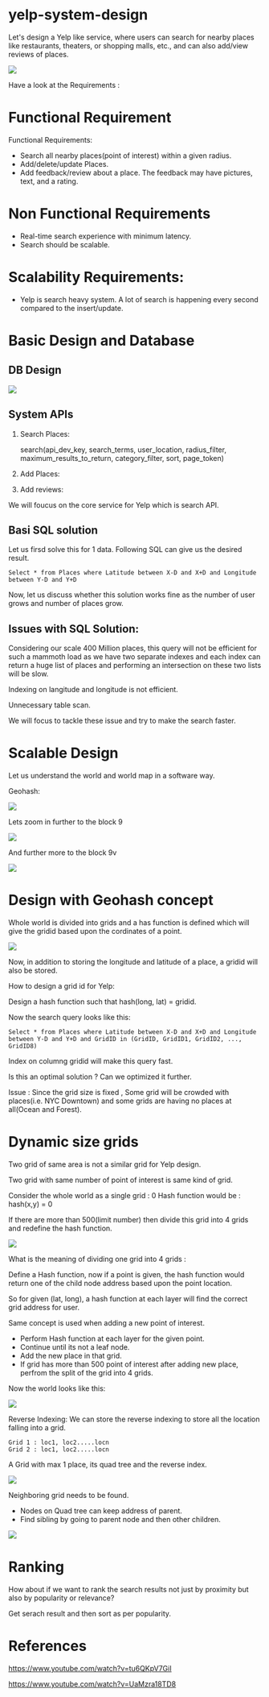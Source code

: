 # yelp-system-design
Let's design a Yelp like service, where users can search for nearby places like restaurants, theaters, or shopping malls, etc., and can also add/view reviews of places.

![](assets/1.png)

Have a look at the Requirements :
# Functional Requirement

Functional Requirements:

- Search all nearby places(point of interest) within a given radius.
- Add/delete/update Places.
- Add feedback/review about a place. The feedback may have pictures, text, and a rating.


# Non Functional Requirements
- Real-time search experience with minimum latency.
- Search should be scalable.

# Scalability Requirements:
- Yelp is search heavy system. A lot of search is happening every second compared to the insert/update.


# Basic Design and Database

## DB Design

![](assets/db1.jpeg)


## System APIs

1. Search Places:

    search(api_dev_key, search_terms, user_location, radius_filter, maximum_results_to_return, 
    category_filter, sort, page_token)

2. Add Places:

3. Add reviews:

We will foucus on the core service for Yelp which is search API.

## Basi SQL solution 

Let us firsd solve this for 1 data. Following SQL can give us the desired result.

    Select * from Places where Latitude between X-D and X+D and Longitude between Y-D and Y+D


Now, let us discuss whether this solution works fine as the number of user grows and number of places grow.

## Issues with SQL Solution:

Considering our scale 400 Million places, this query will not be efficient for such a mammoth load as we have two separate indexes and each index can return a huge list of places and performing an intersection on these two lists will be slow.

Indexing on langitude and longitude is not efficient. 

Unnecessary table scan.

We will focus to tackle these issue and try to make the search faster.

# Scalable Design

Let us understand the world and world map in a software way.

Geohash:

![](assets/geohash.jpg)

Lets zoom in further to the block 9

![](assets/world2.png)

And further more to the block 9v

![](assets/world3.png)



# Design with Geohash concept

Whole world is divided into grids and a has function is defined which will give the gridid based upon the cordinates of a point.

![](assets/grid1.png)

Now, in addition to storing the longitude and latitude of a place, a gridid will also be stored.

How to design a grid id for Yelp:

Design a hash function such that hash(long, lat) = gridid.

Now the search query looks like this:

    Select * from Places where Latitude between X-D and X+D and Longitude between Y-D and Y+D and GridID in (GridID, GridID1, GridID2, ..., GridID8)


Index on columng gridid will make this query fast.

Is this an optimal solution ? Can we optimized it further.

Issue : Since the grid size is fixed , Some grid will be crowded with places(i.e. NYC Downtown) and some grids are having no places at all(Ocean and Forest).


# Dynamic size grids 

Two grid of same area is not a similar grid for Yelp design.

Two grid with same number of point of interest is same kind of grid.

Consider the whole world as a single grid : 0
Hash function would be : hash(x,y) = 0


If there are more than 500(limit number) then divide this grid into 4 grids and redefine the hash function.

![](assets/quadtree.png)

What is the meaning of dividing one grid into 4 grids :

Define a Hash function, now if a point is given, the hash function would return one of the child node address based upon the point location.

So for given (lat, long), a hash function at each layer will find the correct grid address for user.

Same concept is used when adding a new point of interest. 
- Perform Hash function at each layer for the given point.
- Continue until its not a leaf node.
- Add the new place in that grid.
- If grid has more than 500 point of interest after adding new place, perfrom the split of the grid into 4 grids.

Now the world looks like this:

![](assets/quad11.png)

Reverse Indexing: We can store the reverse indexing to store all the location falling into a grid.

    Grid 1 : loc1, loc2.....locn
    Grid 2 : loc1, loc2.....locn


A Grid with max 1 place, its quad tree and the reverse index.

![](assets/quad2.png)

Neighboring grid needs to be found.

- Nodes on Quad tree can keep address of parent.
- Find sibling by going to parent node and then other children.

![](assets/quadtreep.png)



# Ranking
How about if we want to rank the search results not just by proximity but also by popularity or relevance?

Get serach result and then sort as per popularity.



# References

https://www.youtube.com/watch?v=tu6QKpV7GiI

https://www.youtube.com/watch?v=UaMzra18TD8
